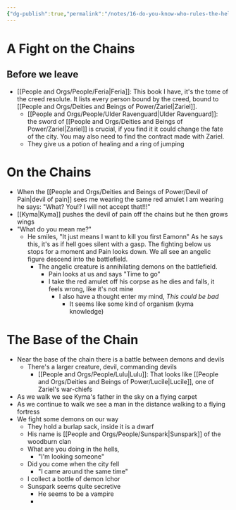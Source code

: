 ```yaml
---
{"dg-publish":true,"permalink":"/notes/16-do-you-know-who-rules-the-hells/","tags":["Session-Notes"]}
---
```



# A Fight on the Chains
## Before we leave
- [[People and Orgs/People/Feria\|Feria]]: This book I have, it's the tome of the creed resolute. It lists every person bound by the creed, bound to [[People and Orgs/Deities and Beings of Power/Zariel\|Zariel]].
	- [[People and Orgs/People/Ulder Ravenguard\|Ulder Ravenguard]]: the sword of [[People and Orgs/Deities and Beings of Power/Zariel\|Zariel]] is crucial, if you find it it could change the fate of the city. You may also need to find the contract made with Zariel. 
	- They give us a potion of healing and a ring of jumping


# On the Chains
- When the [[People and Orgs/Deities and Beings of Power/Devil of Pain\|devil of pain]] sees me wearing the same red amulet I am wearing he says: "What? You!? I will not accept that!!!"
- [[Kyma\|Kyma]] pushes the devil of pain off the chains but he then grows wings 
- "What do you mean me?"
	- He smiles, "It just means I want to kill you first Eamonn" As he says this, it's as if hell goes silent with a gasp. The fighting below us stops for a moment and Pain looks down. We all see an angelic figure descend into the battlefield.
		- The angelic creature is annihilating demons on the battlefield. 
			- Pain looks at us and says "Time to go"
			- I take the red amulet off his corpse as he dies and falls, it feels wrong, like it's not mine
				- I also have a thought enter my mind, *This could be bad*
					- It seems like some kind of organism (kyma knowledge)
# The Base of the Chain
- Near the base of the chain there is a battle between demons and devils
	- There's a larger creature, devil, commanding devils
		- [[People and Orgs/People/Lulu\|Lulu]]: That looks like [[People and Orgs/Deities and Beings of Power/Lucile\|Lucile]], one of Zariel's war-chiefs
- As we walk we see Kyma's father in the sky on a flying carpet
- As we continue to walk we see a man in the distance walking to a flying fortress
- We fight some demons on our way
	- They hold a burlap sack, inside it is a dwarf
	- His name is [[People and Orgs/People/Sunspark\|Sunspark]] of the woodburn clan
	- What are you doing in the hells, 
		- "I'm looking someone"
	- Did you come when the city fell
		- "I came around the same time"
	- I collect a bottle of demon Ichor
	- Sunspark seems quite secretive
		- He seems to be a vampire
		- 
